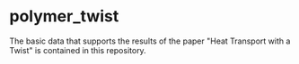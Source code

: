 # polymer_twist

The basic data that supports the results of the paper "Heat Transport with a Twist" is contained in this repository.

